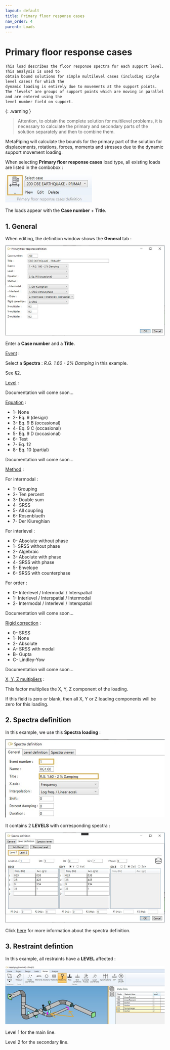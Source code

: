 ```yaml
---
layout: default
title: Primary floor response cases
nav_order: 4
parent: Loads
---
```


# Primary floor response cases

    This load describes the floor response spectra for each support level. This analysis is used to
    obtain bound solutions for simple multilevel cases (including single level cases) for which the
    dynamic loading is entirely due to movements at the support points.
    The "levels" are groups of support points which are moving in parallel and are entered using the
    level number field on support.

{: .warning }
>Attention, to obtain the complete solution for multilevel problems, it is necessary to calculate the primary and secondary parts of the solution separately and then to combine them.

MetaPiping will calculate the bounds for the primary part of the solution for displacements, rotations, forces, moments and stresses due to the dynamic support movement loading.

When selecting **Primary floor response cases** load type, all existing loads are listed in the combobox :

![Image](../Images/Load18.jpg)

The loads appear with the **Case number** + **Title**.

## 1. General

When editing, the definition window shows the **General** tab :

![Image](../Images/Load19.jpg)

Enter a **Case number** and a **Title**.

<ins>Event</ins> :

Select a **Spectra** : *R.G. 1.60 - 2% Damping* in this example.

See §2.

<ins>Level</ins> :

Documentation will come soon…

<ins>Equation</ins> :

- 1- None
- 2- Eq. 9 (design)
- 3- Eq. 9 B (occasional)
- 4- Eq. 9 C (occasional)
- 5- Eq. 9 D (occasional)
- 6- Test
- 7- Eq. 12
- 8- Eq. 10 (partial)

Documentation will come soon…

<ins>Method</ins> :

For intermodal :

- 1- Grouping
- 2- Ten percent
- 3- Double sum
- 4- SRSS
- 5- All coupling
- 6- Rosenblueth
- 7- Der Kiureghian

For interlevel :

- 0- Absolute without phase
- 1- SRSS without phase
- 2- Algebraic
- 3- Absolute with phase
- 4- SRSS with phase
- 5- Envelope
- 6- SRSS with counterphase

For order :

- 0- Interlevel / Intermodal / Interspatial
- 1- Interlevel / Interspatial / Intermodal
- 2- Intermodal / Interlevel / Interspatial

Documentation will come soon…

<ins>Rigid correction</ins> :

- 0- SRSS
- 1- None
- 2- Absolute
- A- SRSS with modal
- B- Gupta
- C- Lindley-Yow

Documentation will come soon…

<ins>X, Y, Z multipliers</ins> :

This factor multiplies the X, Y, Z component of the loading.

 If this field is zero or blank, then all X, Y or Z loading components will be zero for this loading.

## 2. Spectra definition

In this example, we use this **Spectra loading** :

![Image](../Images/Load20.jpg)

It contains 2 **LEVELS** with corresponding spectra :

![Image](../Images/Load21.jpg)

Click [here](https://documentation.metapiping.com/Loads/Spectra.html) for more information about the spectra definition.

## 3. Restraint defintion

In this example, all restraints have a **LEVEL** affected :

![Image](../Images/Load17.jpg)

Level 1 for the main line.

Level 2 for the secondary line.

